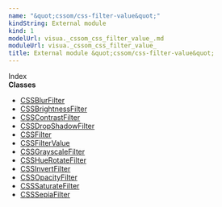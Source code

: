 ```yaml
---
name: "&quot;cssom/css-filter-value&quot;"
kindString: External module
kind: 1
modelUrl: visua._cssom_css_filter_value_.md
moduleUrl: visua._cssom_css_filter_value_
title: External module &quot;cssom/css-filter-value&quot;
---
```








<section >
<div class="lead pb-2">Index</div>
<section class="tsd-panel tsd-index-panel">
<div class="tsd-index-content">
<section class="tsd-index-section ">
<strong>Classes</strong>
<ul>
<li class=""><a href=".visua._cssom_css_filter_value_.cssblurfilter/" class="tsd-kind-icon">CSSBlur<wbr>Filter</a></li>
<li class=""><a href=".visua._cssom_css_filter_value_.cssbrightnessfilter/" class="tsd-kind-icon">CSSBrightness<wbr>Filter</a></li>
<li class=""><a href=".visua._cssom_css_filter_value_.csscontrastfilter/" class="tsd-kind-icon">CSSContrast<wbr>Filter</a></li>
<li class=""><a href=".visua._cssom_css_filter_value_.cssdropshadowfilter/" class="tsd-kind-icon">CSSDrop<wbr>Shadow<wbr>Filter</a></li>
<li class=""><a href=".visua._cssom_css_filter_value_.cssfilter/" class="tsd-kind-icon">CSSFilter</a></li>
<li class=""><a href=".visua._cssom_css_filter_value_.cssfiltervalue/" class="tsd-kind-icon">CSSFilter<wbr>Value</a></li>
<li class=""><a href=".visua._cssom_css_filter_value_.cssgrayscalefilter/" class="tsd-kind-icon">CSSGrayscale<wbr>Filter</a></li>
<li class=""><a href=".visua._cssom_css_filter_value_.csshuerotatefilter/" class="tsd-kind-icon">CSSHue<wbr>Rotate<wbr>Filter</a></li>
<li class=""><a href=".visua._cssom_css_filter_value_.cssinvertfilter/" class="tsd-kind-icon">CSSInvert<wbr>Filter</a></li>
<li class=""><a href=".visua._cssom_css_filter_value_.cssopacityfilter/" class="tsd-kind-icon">CSSOpacity<wbr>Filter</a></li>
<li class=""><a href=".visua._cssom_css_filter_value_.csssaturatefilter/" class="tsd-kind-icon">CSSSaturate<wbr>Filter</a></li>
<li class=""><a href=".visua._cssom_css_filter_value_.csssepiafilter/" class="tsd-kind-icon">CSSSepia<wbr>Filter</a></li>
</ul>
</section>
</div>
</section>
</section>
